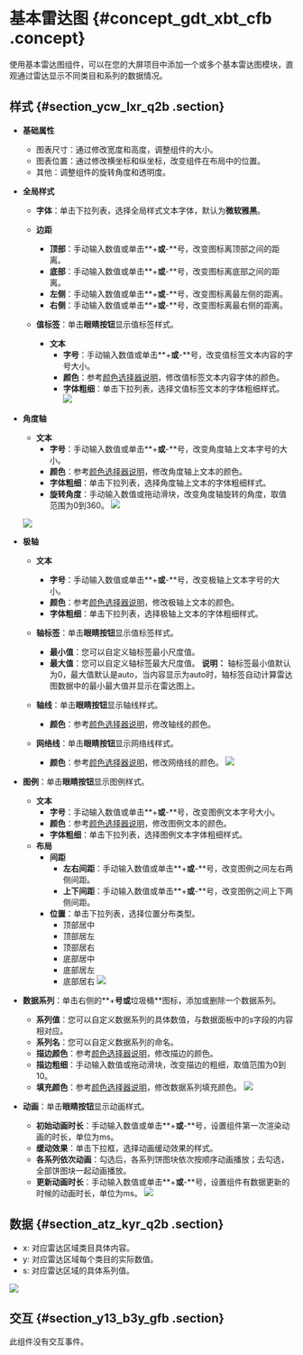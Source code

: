 # 基本雷达图 {#concept_gdt_xbt_cfb .concept}

使用基本雷达图组件，可以在您的大屏项目中添加一个或多个基本雷达图模块，直观通过雷达显示不同类目和系列的数据情况。

## 样式 {#section_ycw_lxr_q2b .section}

-   **基础属性**

    -   图表尺寸：通过修改宽度和高度，调整组件的大小。
    -   图表位置：通过修改横坐标和纵坐标，改变组件在布局中的位置。
    -   其他：调整组件的旋转角度和透明度。
-   **全局样式**
    -   **字体**：单击下拉列表，选择全局样式文本字体，默认为**微软雅黑**。
    -   **边距**
        -   **顶部**：手动输入数值或单击**+**或**-**号，改变图标离顶部之间的距离。
        -   **底部**：手动输入数值或单击**+**或**-**号，改变图标离底部之间的距离。
        -   **左侧**：手动输入数值或单击**+**或**-**号，改变图标离最左侧的距离。
        -   **右侧**：手动输入数值或单击**+**或**-**号，改变图标离最右侧的距离。
    -   **值标签**：单击**眼睛按钮**显示值标签样式。

        -   **文本**
            -   **字号**：手动输入数值或单击**+**或**-**号，改变值标签文本内容的字号大小。
            -   **颜色**：参考[颜色选择器说明](cn.zh-CN/用户指南/管理组件/设置组件样式/配置项说明.md#section_kdw_vj4_t2b)，修改值标签文本内容字体的颜色。
            -   **字体粗细**：单击下拉列表，选择文值标签文本的字体粗细样式。
        ![](http://static-aliyun-doc.oss-cn-hangzhou.aliyuncs.com/assets/img/21303/154174428511948_zh-CN.png)

-   **角度轴**

    -   **文本**
        -   **字号**：手动输入数值或单击**+**或**-**号，改变角度轴上文本字号的大小。
        -   **颜色**：参考[颜色选择器说明](cn.zh-CN/用户指南/管理组件/设置组件样式/配置项说明.md#section_kdw_vj4_t2b)，修改角度轴上文本的颜色。
        -   **字体粗细**：单击下拉列表，选择角度轴上文本的字体粗细样式。
        -   **旋转角度**：手动输入数值或拖动滑块，改变角度轴旋转的角度，取值范围为0到360。
    ![](http://static-aliyun-doc.oss-cn-hangzhou.aliyuncs.com/assets/img/21303/154174428511949_zh-CN.png)

    ![](http://static-aliyun-doc.oss-cn-hangzhou.aliyuncs.com/assets/img/21303/154174428514290_zh-CN.png)

-   **极轴**
    -   **文本**
        -   **字号**：手动输入数值或单击**+**或**-**号，改变极轴上文本字号的大小。
        -   **颜色**：参考[颜色选择器说明](cn.zh-CN/用户指南/管理组件/设置组件样式/配置项说明.md#section_kdw_vj4_t2b)，修改极轴上文本的颜色。
        -   **字体粗细**：单击下拉列表，选择极轴上文本的字体粗细样式。
    -   **轴标签**：单击**眼睛按钮**显示值标签样式。

        -   **最小值**：您可以自定义轴标签最小尺度值。
        -   **最大值**：您可以自定义轴标签最大尺度值。
        **说明：** 轴标签最小值默认为0，最大值默认是auto，当内容显示为auto时，轴标签自动计算雷达图数据中的最小最大值并显示在雷达图上。

    -   **轴线**：单击**眼睛按钮**显示轴线样式。
        -   **颜色**：参考[颜色选择器说明](cn.zh-CN/用户指南/管理组件/设置组件样式/配置项说明.md#section_kdw_vj4_t2b)，修改轴线的颜色。
    -   **网络线**：单击**眼睛按钮**显示网络线样式。

        -   **颜色**：参考[颜色选择器说明](cn.zh-CN/用户指南/管理组件/设置组件样式/配置项说明.md#section_kdw_vj4_t2b)，修改网络线的颜色。
        ![](http://static-aliyun-doc.oss-cn-hangzhou.aliyuncs.com/assets/img/21303/154174428511950_zh-CN.png)

-   **图例**：单击**眼睛按钮**显示图例样式。

    -   **文本**
        -   **字号**：手动输入数值或单击**+**或**-**号，改变图例文本字号大小。
        -   **颜色**：参考[颜色选择器说明](cn.zh-CN/用户指南/管理组件/设置组件样式/配置项说明.md#section_kdw_vj4_t2b)，修改图例文本的颜色。
        -   **字体粗细**：单击下拉列表，选择图例文本字体粗细样式。
    -   **布局**
        -   **间距**
            -   **左右间距**：手动输入数值或单击**+**或**-**号，改变图例之间左右两侧间距。
            -   **上下间距**：手动输入数值或单击**+**或**-**号，改变图例之间上下两侧间距。
        -   **位置**：单击下拉列表，选择位置分布类型。
            -   顶部居中
            -   顶部居左
            -   顶部居右
            -   底部居中
            -   底部居左
            -   底部居右
    ![](http://static-aliyun-doc.oss-cn-hangzhou.aliyuncs.com/assets/img/21303/154174428511951_zh-CN.png)

-   **数据系列**：单击右侧的**+**号或**垃圾桶**图标，添加或删除一个数据系列。

    -   **系列值**：您可以自定义数据系列的具体数值，与数据面板中的s字段的内容相对应。
    -   **系列名**：您可以自定义数据系列的命名。
    -   **描边颜色**：参考[颜色选择器说明](cn.zh-CN/用户指南/管理组件/设置组件样式/配置项说明.md#section_kdw_vj4_t2b)，修改描边的颜色。
    -   **描边粗细**：手动输入数值或拖动滑块，改变描边的粗细，取值范围为0到10。
    -   **填充颜色**：参考[颜色选择器说明](cn.zh-CN/用户指南/管理组件/设置组件样式/配置项说明.md#section_kdw_vj4_t2b)，修改数据系列填充颜色。
    ![](http://static-aliyun-doc.oss-cn-hangzhou.aliyuncs.com/assets/img/21303/154174428511952_zh-CN.png)

-   **动画**：单击**眼睛按钮**显示动画样式。

    -   **初始动画时长**：手动输入数值或单击**+**或**-**号，设置组件第一次渲染动画的时长，单位为ms。
    -   **缓动效果**：单击下拉框，选择动画缓动效果的样式。
    -   **各系列依次动画**：勾选后，各系列饼图块依次按顺序动画播放；去勾选，全部饼图块一起动画播放。
    -   **更新动画时长**：手动输入数值或单击**+**或**-**号，设置组件有数据更新的时候的动画时长，单位为ms。
    ![](http://static-aliyun-doc.oss-cn-hangzhou.aliyuncs.com/assets/img/21303/154174428521471_zh-CN.png)


## 数据 {#section_atz_kyr_q2b .section}

-   x: 对应雷达区域类目具体内容。
-   y: 对应雷达区域每个类目的实际数值。
-   s: 对应雷达区域的具体系列值。

![](http://static-aliyun-doc.oss-cn-hangzhou.aliyuncs.com/assets/img/21303/154174428511953_zh-CN.png)

## 交互 {#section_y13_b3y_gfb .section}

此组件没有交互事件。

